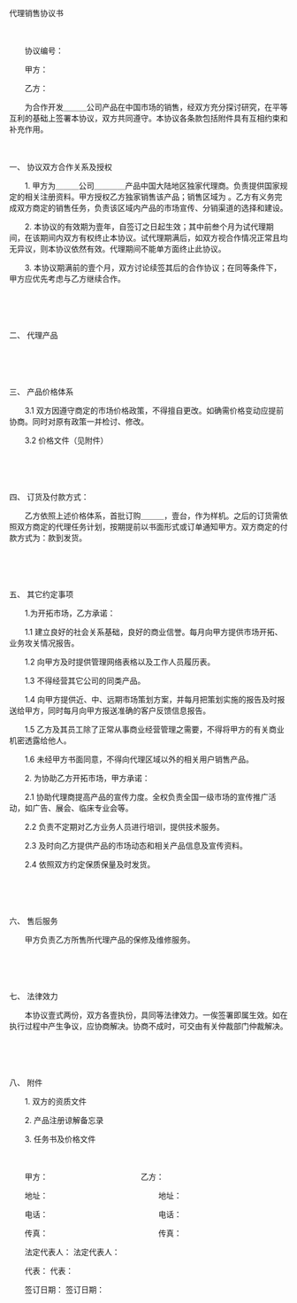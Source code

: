 



代理销售协议书



 

　　

　　协议编号：

　　甲方：

　　乙方：　　

　　为合作开发＿＿＿公司产品在中国市场的销售，经双方充分探讨研究，在平等互利的基础上签署本协议，双方共同遵守。本协议各条款包括附件具有互相约束和补充作用。

　　

一、
协议双方合作关系及授权

　　1. 甲方为＿＿＿公司＿＿＿＿产品中国大陆地区独家代理商。负责提供国家规定的相关注册资料。甲方授权乙方独家销售该产品；销售区域为 。乙方有义务完成双方商定的销售任务，负责该区域内产品的市场宣传、分销渠道的选择和建设。

　　2. 本协议的有效期为壹年，自签订之日起生效；其中前叁个月为试代理期间，在该期间内双方有权终止本协议。试代理期满后，如双方视合作情况正常且均无异议，则本协议依然有效。代理期间不能单方面终止此协议。

　　3. 本协议期满前的壹个月，双方讨论续签其后的合作协议；在同等条件下，甲方应优先考虑与乙方继续合作。

　　

　　

二、
代理产品

　　

　　

三、
产品价格体系

　　3.1 双方因遵守商定的市场价格政策，不得擅自更改。如确需价格变动应提前协商。同时对原有政策一并检讨、修改。

　　3.2 价格文件（见附件）

　　

　　

四、
订货及付款方式：

　　乙方依照上述价格体系，首批订购＿＿＿，壹台，作为样机。之后的订货需依照双方商定的代理任务计划，按期提前以书面形式或订单通知甲方。双方商定的付款方式为：款到发货。

　　

　　

五、
其它约定事项

　　1.为开拓市场，乙方承诺：

　　1.1 建立良好的社会关系基础，良好的商业信誉。每月向甲方提供市场开拓、业务攻关情况报告。

　　1.2 向甲方及时提供管理网络表格以及工作人员履历表。

　　1.3 不得经营其它公司的同类产品。

　　1.4 向甲方提供近、中、远期市场策划方案，并每月把策划实施的报告及时报送给甲方，同时每月向甲方报送准确的客户反馈信息报告。

　　1.5 乙方及其员工除了正常从事商业经营管理之需要，不得将甲方的有关商业机密透露给他人。

　　1.6 未经甲方书面同意，不得向代理区域以外的相关用户销售产品。

　　2. 为协助乙方开拓市场，甲方承诺：

　　2.1 协助代理商提高产品的宣传力度。全权负责全国一级市场的宣传推广活动，如广告、展会、临床专业会等。

　　2.2 负责不定期对乙方业务人员进行培训，提供技术服务。

　　2.3 及时向乙方提供产品的市场动态和相关产品信息及宣传资料。

　　2.4 依照双方约定保质保量及时发货。

　　

　　

六、
售后服务

　　甲方负责乙方所售所代理产品的保修及维修服务。

　　

　　

七、
法律效力

　　本协议壹式两份，双方各壹执份，具同等法律效力。一俟签署即属生效。如在执行过程中产生争议，应协商解决。协商不成时，可交由有关仲裁部门仲裁解决。

　　

　　

八、
附件

　　1. 双方的资质文件

　　2. 产品注册谅解备忘录

　　3. 任务书及价格文件　　

　　

　　甲方：　　　　　　　　　　　　乙方：

　　地址：　　　　　　　　　　　　　　 地址：

　　电话：　　　　　　　　　　　　　　 电话：

　　传真：　　　　　　　　　　　　　　 传真：

　　法定代表人： 法定代表人：

　　代表： 代表：

　　签订日期： 签订日期：
